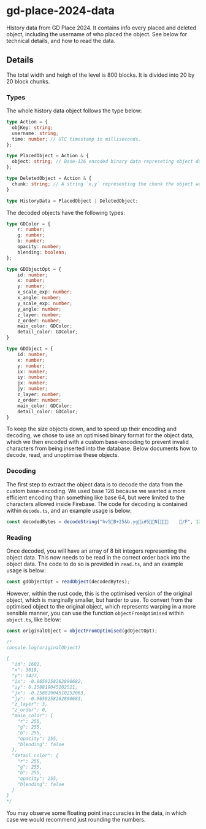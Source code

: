 # gd-place-2024-data

History data from GD Place 2024. It contains info every placed and deleted object, including the username of who placed the object. See below for technical details, and how to read the data.

## Details

The total width and heigh of the level is 800 blocks. It is divided into 20 by 20 block chunks.

### Types

The whole history data object follows the type below:

```typescript
type Action = {
  objKey: string;
  username: string;
  time: number; // UTC timestamp in milliseconds.
};

type PlacedObject = Action & {
  object: string; // Base-126 encoded binary data represeting object data. See next section on how to decode.
};

type DeletedObject = Action & {
  chunk: string; // A string `x,y` representing the chunk the object was placed in.
}

type HistoryData = PlacedObject | DeletedObject;
```

The decoded objects have the following types:

```typescript
type GDColor = {
    r: number;
    g: number;
    b: number;
    opacity: number;
    blending: boolean;
};

type GDObjectOpt = {
    id: number;
    x: number;
    y: number;
    x_scale_exp: number;
    x_angle: number;
    y_scale_exp: number;
    y_angle: number;
    z_layer: number;
    z_order: number;
    main_color: GDColor;
    detail_color: GDColor;
}

type GDObject = {
    id: number;
    x: number;
    y: number;
    ix: number;
    iy: number;
    jx: number;
    jy: number;
    z_layer: number;
    z_order: number;
    main_color: GDColor;
    detail_color: GDColor;
}
```

To keep the size objects down, and to speed up their encoding and decoding, we chose to use an optimised binary format for the object data, which we then encoded with a custom base-encoding to prevent invalid characters from being inserted into the database. Below documents how to decode, read, and unoptimise these objects.

### Decoding

The first step to extract the object data is to decode the data from the custom base-encoding. We used base 126 because we wanted a more efficient encoding than something like base 64, but were limited to the characters allowed inside Firebase. The code for decoding is contained within `decode.ts`, and an example usage is below:

```typescript
const decodedBytes = decodeString("hv5B+25&b.ygi#5N[ 	/F", 126);
```

### Reading

Once decoded, you will have an array of 8 bit integers representing the object data. This now needs to be read in the correct order back into the object data. The code to do so is provided in `read.ts`, and an example usage is below:

```typescript
const gdObjectOpt = readObject(decodedBytes);
```

However, within the rust code, this is the optimised version of the original object, which is marginally smaller, but harder to use. To convert from the optimised object to the original object, which represents warping in a more sensible manner, you can use the function `objectFromOptimised` within `object.ts`, like below:

```typescript
const originalObject = objectFromOptimised(gdOjectOpt);

/*
console.log(originalObject)

{
  "id": 1601,
  "x": 3019,
  "y": 1427,
  "ix": -0.9659258262890682,
  "iy": 0.258819045102521,
  "jx": -0.25881904510252063,
  "jy": -0.9659258262890683,
  "z_layer": 3,
  "z_order": 0,
  "main_color": {
    "r": 255,
    "g": 255,
    "b": 255,
    "opacity": 255,
    "blending": false
  },
  "detail_color": {
    "r": 255,
    "g": 255,
    "b": 255,
    "opacity": 255,
    "blending": false
  }
}
*/
```

You may observe some floating point inaccuracies in the data, in which case we would recommend just rounding the numbers. 